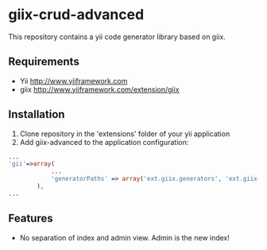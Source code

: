 giix-crud-advanced
=============

This repository contains a yii code generator library based on giix.

Requirements
------------

* Yii http://www.yiiframework.com
* giix http://www.yiiframework.com/extension/giix

Installation
------------

1. Clone repository in the 'extensions' folder of your yii application
2. Add giix-advanced to the application configuration:

```php
...
'gii'=>array(
            ...
            'generatorPaths' => array('ext.giix.generators', 'ext.giix-advanced.generators'),
        ),
...
```

Features
--------

* No separation of index and admin view. Admin is the new index!
